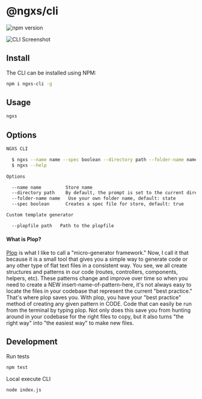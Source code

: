 # @ngxs/cli
![npm version](https://badge.fury.io/js/ngxs-cli.svg)

![CLI Screenshot](https://raw.githubusercontent.com/Angular-RU/ngxs-cli-devbuild/master/assets/cli.gif)

## Install
The CLI can be installed using NPM:

```bash
npm i ngxs-cli -g
```

## Usage

```bash
ngxs
```

## Options

```bash
NGXS CLI

  $ ngxs --name name --spec boolean --directory path --folder-name name
  $ ngxs --help
  
Options

  --name name         Store name  
  --directory path    By default, the prompt is set to the current directory
  --folder-name name   Use your own folder name, default: state  
  --spec boolean      Creates a spec file for store, default: true

Custom template generator

  --plopfile path   Path to the plopfile
```


#### What is Plop?

[Plop](https://www.npmjs.com/package/plop) is what I like to call a "micro-generator framework." Now, I call it that because it is a small tool that gives you a simple way to generate code or any other type of flat text files in a consistent way. You see, we all create structures and patterns in our code (routes, controllers, components, helpers, etc). These patterns change and improve over time so when you need to create a NEW insert-name-of-pattern-here, it's not always easy to locate the files in your codebase that represent the current "best practice." That's where plop saves you. With plop, you have your "best practice" method of creating any given pattern in CODE. Code that can easily be run from the terminal by typing plop. Not only does this save you from hunting around in your codebase for the right files to copy, but it also turns "the right way" into "the easiest way" to make new files.

## Development

Run tests

```bash
npm test
```

Local execute CLI

```
node index.js
```